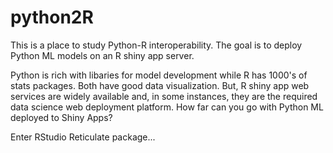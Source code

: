 # python2R
This is a place to study Python-R interoperability. The goal is to deploy Python ML models on an R shiny app server. 

Python is rich with libaries for model development while R has 1000's of stats packages. Both have good data visualization. 
But, R shiny app web services are widely available and, in some instances, they are the required data science web deployment platform.
How far can you go with Python ML deployed to Shiny Apps?

Enter RStudio Reticulate package...
